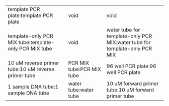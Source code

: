 ||||
|----|----|----|
|template PCR plate:template PCR plate|void|void|
|template-only PCR MIX tube:template-only PCR MIX tube|void|water tube for template-only PCR MIX:water tube for template-only PCR MIX|
|10 uM reverse primer tube:10 uM reverse primer tube|PCR MIX tube:PCR MIX tube|96 well PCR plate:96 well PCR plate|
|1 sample DNA tube:1 sample DNA tube|water tube:water tube|10 uM forward primer tube:10 uM forward primer tube|
